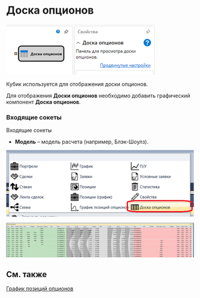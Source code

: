 # Доска опционов

![Designer Options Board 00](../../../../../../images/designer_options_board_00.png)

Кубик используется для отображения доски опционов.

Для отображения **Доски опционов** необходимо добавить графический компонент **Доска опционов**.

### Входящие сокеты

Входящие сокеты

- **Модель** – модель расчета (например, Блэк-Шоулз).

![Designer Options Board 01](../../../../../../images/designer_options_board_01.png)

![Designer Options Board 02](../../../../../../images/designer_options_board_02.png)

## См. также

[График позиций опционов](chart_positions.md)
